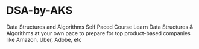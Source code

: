 # DSA-by-AKS
Data Structures and Algorithms Self Paced Course Learn Data Structures &amp; Algorithms at your own pace to prepare for top product-based companies like Amazon, Uber, Adobe, etc

